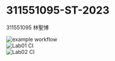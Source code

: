 # 311551095-ST-2023

311551095 林聖博

![example workflow](https://github.com/Sheng08/311551095-ST-2023/actions/workflows/github-actions-demo.yml/badge.svg)<br>
![Lab01 CI](https://github.com/Sheng08/311551095-ST-2023/actions/workflows/Lab01-CI.yml/badge.svg)<br>
![Lab02 CI](https://github.com/Sheng08/311551095-ST-2023/actions/workflows/Lab02-CI.yml/badge.svg)